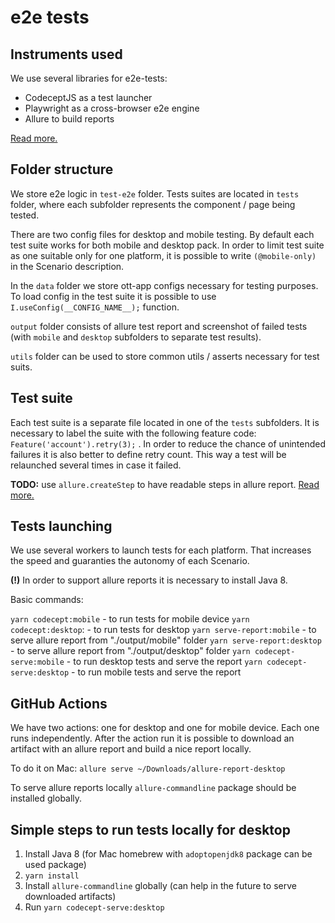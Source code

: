 # e2e tests

## Instruments used

We use several libraries for e2e-tests:

- CodeceptJS as a test launcher
- Playwright as a cross-browser e2e engine
- Allure to build reports

[Read more.](https://codecept.io/playwright/#setup)

## Folder structure

We store e2e logic in `test-e2e` folder. Tests suites are located in `tests` folder, where each subfolder represents the component / page being tested.

There are two config files for desktop and mobile testing. By default each test suite works for both mobile and desktop pack. In order to limit test suite as one suitable only for one platform, it is possible to write `(@mobile-only)` in the Scenario description.

In the `data` folder we store ott-app configs necessary for testing purposes. To load config in the test suite it is possible to use `I.useConfig(__CONFIG_NAME__);` function.

`output` folder consists of allure test report and screenshot of failed tests (with `mobile` and `desktop` subfolders to separate test results).

`utils` folder can be used to store common utils / asserts necessary for test suits.

## Test suite

Each test suite is a separate file located in one of the `tests` subfolders. It is necessary to label the suite with the following feature code: `Feature('account').retry(3);` . In order to reduce the chance of unintended failures it is also better to define retry count. This way a test will be relaunched several times in case it failed.

**TODO:** use `allure.createStep` to have readable steps in allure report. [Read more.](https://codecept.io/plugins/#allure)

## Tests launching

We use several workers to launch tests for each platform. That increases the speed and guaranties the autonomy of each Scenario.

**(!)** In order to support allure reports it is necessary to install Java 8.

Basic commands:

`yarn codecept:mobile` -  to run tests for mobile device
`yarn codecept:desktop`: - to run tests for desktop
`yarn serve-report:mobile` - to serve allure report from "./output/mobile" folder
`yarn serve-report:desktop` - to serve allure report from "./output/desktop" folder
`yarn codecept-serve:mobile` - to run desktop tests and serve the report
`yarn codecept-serve:desktop` - to run mobile tests and serve the report

## GitHub Actions

We have two actions: one for desktop and one for mobile device. Each one runs independently. After the action run it is possible to download an artifact with an allure report and build a nice report locally. 

To do it on Mac: `allure serve ~/Downloads/allure-report-desktop`

To serve allure reports locally `allure-commandline` package should be installed globally.

## Simple steps to run tests locally for desktop

1. Install Java 8 (for Mac homebrew with `adoptopenjdk8` package can be used package)
2. `yarn install`
3. Install `allure-commandline` globally (can help in the future to serve downloaded artifacts)
4. Run `yarn codecept-serve:desktop` 
